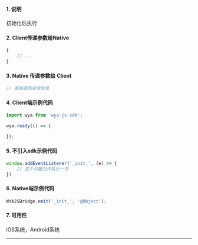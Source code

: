 #### 1. 说明

初始化后执行

#### 2. Client传递参数给Native

```javascript
{
    // ...
}
```
#### 3. Native 传递参数给 Client

```javascript
// 直接返回异常信息
```

#### 4. Client端示例代码

```javascript
import wya from 'wya-js-sdk';

wya.ready(() => {

});
```

#### 5. 不引入sdk示例代码

```javascript
window.addEventListener('_init_', (e) => {
	// 这个只被允许执行一次
})
```

#### 6. Native端示例代码

```javascript
WYAJSBridge.emit('_init_', '@Object');
```

#### 7. 可用性

iOS系统，Android系统

---------

